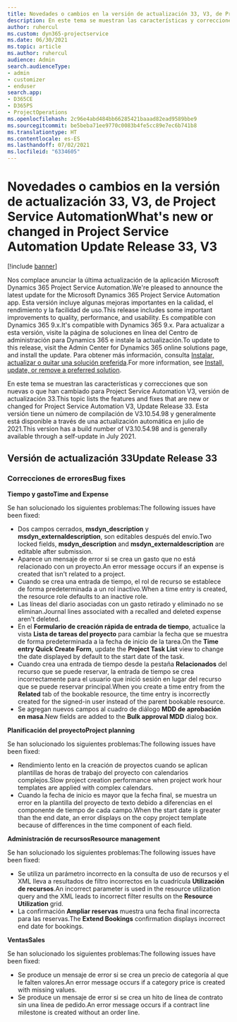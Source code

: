 ```yaml
---
title: Novedades o cambios en la versión de actualización 33, V3, de Project Service Automation
description: En este tema se muestran las características y correcciones que están disponibles en la versión de actualización 33, V3, de Project Service Automation.
author: ruhercul
ms.custom: dyn365-projectservice
ms.date: 06/30/2021
ms.topic: article
ms.author: ruhercul
audience: Admin
search.audienceType:
- admin
- customizer
- enduser
search.app:
- D365CE
- D365PS
- ProjectOperations
ms.openlocfilehash: 2c96e4abd484bb66285421baaad82ead9589bbe9
ms.sourcegitcommit: be5beba71ee9770c0083b4fe5cc89e7ec6b741b8
ms.translationtype: HT
ms.contentlocale: es-ES
ms.lasthandoff: 07/02/2021
ms.locfileid: "6334605"
---
```

# <a name="whats-new-or-changed-in-project-service-automation-update-release-33-v3"></a><span data-ttu-id="69936-103">Novedades o cambios en la versión de actualización 33, V3, de Project Service Automation</span><span class="sxs-lookup"><span data-stu-id="69936-103">What's new or changed in Project Service Automation Update Release 33, V3</span></span>

[!include [banner](../includes/psa-now-project-operations.md)]

<span data-ttu-id="69936-104">Nos complace anunciar la última actualización de la aplicación Microsoft Dynamics 365 Project Service Automation.</span><span class="sxs-lookup"><span data-stu-id="69936-104">We're pleased to announce the latest update for the Microsoft Dynamics 365 Project Service Automation app.</span></span> <span data-ttu-id="69936-105">Esta versión incluye algunas mejoras importantes en la calidad, el rendimiento y la facilidad de uso.</span><span class="sxs-lookup"><span data-stu-id="69936-105">This release includes some important improvements to quality, performance, and usability.</span></span> <span data-ttu-id="69936-106">Es compatible con Dynamics 365 9.x.</span><span class="sxs-lookup"><span data-stu-id="69936-106">It's compatible with Dynamics 365 9.x.</span></span> <span data-ttu-id="69936-107">Para actualizar a esta versión, visite la página de soluciones en línea del Centro de administración para Dynamics 365 e instale la actualización.</span><span class="sxs-lookup"><span data-stu-id="69936-107">To update to this release, visit the Admin Center for Dynamics 365 online solutions page, and install the update.</span></span> <span data-ttu-id="69936-108">Para obtener más información, consulta [Instalar, actualizar o quitar una solución preferida](/power-platform/admin/install-remove-preferred-solution).</span><span class="sxs-lookup"><span data-stu-id="69936-108">For more information, see [Install, update, or remove a preferred solution](/power-platform/admin/install-remove-preferred-solution).</span></span>

<span data-ttu-id="69936-109">En este tema se muestran las características y correcciones que son nuevas o que han cambiado para Project Service Automation V3, versión de actualización 33.</span><span class="sxs-lookup"><span data-stu-id="69936-109">This topic lists the features and fixes that are new or changed for Project Service Automation V3, Update Release 33.</span></span> <span data-ttu-id="69936-110">Esta versión tiene un número de compilación de V3.10.54.98 y generalmente está disponible a través de una actualización automática en julio de 2021.</span><span class="sxs-lookup"><span data-stu-id="69936-110">This version has a build number of V3.10.54.98 and is generally available through a self-update in July 2021.</span></span>

## <a name="update-release-33"></a><span data-ttu-id="69936-111">Versión de actualización 33</span><span class="sxs-lookup"><span data-stu-id="69936-111">Update Release 33</span></span>

### <a name="bug-fixes"></a><span data-ttu-id="69936-112">Correcciones de errores</span><span class="sxs-lookup"><span data-stu-id="69936-112">Bug fixes</span></span>

<span data-ttu-id="69936-113">**Tiempo y gasto**</span><span class="sxs-lookup"><span data-stu-id="69936-113">**Time and Expense**</span></span>

<span data-ttu-id="69936-114">Se han solucionado los siguientes problemas:</span><span class="sxs-lookup"><span data-stu-id="69936-114">The following issues have been fixed:</span></span>

- <span data-ttu-id="69936-115">Dos campos cerrados, **msdyn_description** y **msdyn_externaldescription**, son editables después del envío.</span><span class="sxs-lookup"><span data-stu-id="69936-115">Two locked fields, **msdyn_description** and **msdyn_externaldescription** are editable after submission.</span></span>
- <span data-ttu-id="69936-116">Aparece un mensaje de error si se crea un gasto que no está relacionado con un proyecto.</span><span class="sxs-lookup"><span data-stu-id="69936-116">An error message occurs if an expense is created that isn't related to a project.</span></span>
- <span data-ttu-id="69936-117">Cuando se crea una entrada de tiempo, el rol de recurso se establece de forma predeterminada a un rol inactivo.</span><span class="sxs-lookup"><span data-stu-id="69936-117">When a time entry is created, the resource role defaults to an inactive role.</span></span>
- <span data-ttu-id="69936-118">Las líneas del diario asociadas con un gasto retirado y eliminado no se eliminan.</span><span class="sxs-lookup"><span data-stu-id="69936-118">Journal lines associated with a recalled and deleted expense aren't deleted.</span></span>
- <span data-ttu-id="69936-119">En el **Formulario de creación rápida de entrada de tiempo**, actualice la vista **Lista de tareas del proyecto** para cambiar la fecha que se muestra de forma predeterminada a la fecha de inicio de la tarea.</span><span class="sxs-lookup"><span data-stu-id="69936-119">On the **Time entry Quick Create Form**, update the **Project Task List** view to change the date displayed by default to the start date of the task.</span></span>
- <span data-ttu-id="69936-120">Cuando crea una entrada de tiempo desde la pestaña **Relacionados** del recurso que se puede reservar, la entrada de tiempo se crea incorrectamente para el usuario que inició sesión en lugar del recurso que se puede reservar principal.</span><span class="sxs-lookup"><span data-stu-id="69936-120">When you create a time entry from the **Related** tab of the bookable resource, the time entry is incorrectly created for the signed-in user instead of the parent bookable resource.</span></span>
- <span data-ttu-id="69936-121">Se agregan nuevos campos al cuadro de diálogo **MDD de aprobación en masa**.</span><span class="sxs-lookup"><span data-stu-id="69936-121">New fields are added to the **Bulk approval MDD** dialog box.</span></span>

<span data-ttu-id="69936-122">**Planificación del proyecto**</span><span class="sxs-lookup"><span data-stu-id="69936-122">**Project planning**</span></span>

<span data-ttu-id="69936-123">Se han solucionado los siguientes problemas:</span><span class="sxs-lookup"><span data-stu-id="69936-123">The following issues have been fixed:</span></span>
- <span data-ttu-id="69936-124">Rendimiento lento en la creación de proyectos cuando se aplican plantillas de horas de trabajo del proyecto con calendarios complejos.</span><span class="sxs-lookup"><span data-stu-id="69936-124">Slow project creation performance when project work hour templates are applied with complex calendars.</span></span>
- <span data-ttu-id="69936-125">Cuando la fecha de inicio es mayor que la fecha final, se muestra un error en la plantilla del proyecto de texto debido a diferencias en el componente de tiempo de cada campo.</span><span class="sxs-lookup"><span data-stu-id="69936-125">When the start date is greater than the end date, an error displays on the copy project template because of differences in the time component of each field.</span></span>

<span data-ttu-id="69936-126">**Administración de recursos**</span><span class="sxs-lookup"><span data-stu-id="69936-126">**Resource management**</span></span>

<span data-ttu-id="69936-127">Se han solucionado los siguientes problemas:</span><span class="sxs-lookup"><span data-stu-id="69936-127">The following issues have been fixed:</span></span>
- <span data-ttu-id="69936-128">Se utiliza un parámetro incorrecto en la consulta de uso de recursos y el XML lleva a resultados de filtro incorrectos en la cuadrícula **Utilización de recursos**.</span><span class="sxs-lookup"><span data-stu-id="69936-128">An incorrect parameter is used in the resource utilization query and the XML leads to incorrect filter results on the **Resource Utilization** grid.</span></span>
- <span data-ttu-id="69936-129">La confirmación **Ampliar reservas** muestra una fecha final incorrecta para las reservas.</span><span class="sxs-lookup"><span data-stu-id="69936-129">The **Extend Bookings** confirmation displays incorrect end date for bookings.</span></span>

<span data-ttu-id="69936-130">**Ventas**</span><span class="sxs-lookup"><span data-stu-id="69936-130">**Sales**</span></span>

<span data-ttu-id="69936-131">Se han solucionado los siguientes problemas:</span><span class="sxs-lookup"><span data-stu-id="69936-131">The following issues have been fixed:</span></span>
- <span data-ttu-id="69936-132">Se produce un mensaje de error si se crea un precio de categoría al que le falten valores.</span><span class="sxs-lookup"><span data-stu-id="69936-132">An error message occurs if a category price is created with missing values.</span></span>
- <span data-ttu-id="69936-133">Se produce un mensaje de error si se crea un hito de línea de contrato sin una línea de pedido.</span><span class="sxs-lookup"><span data-stu-id="69936-133">An error message occurs if a contract line milestone is created without an order line.</span></span>
